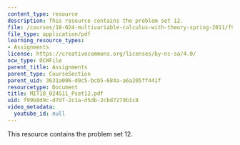 ```yaml
---
content_type: resource
description: This resource contains the problem set 12.
file: /courses/18-024-multivariable-calculus-with-theory-spring-2011/f99b8d9cd7df2c1ad5db2cbd7279b1c8_MIT18_024S11_Pset12.pdf
file_type: application/pdf
learning_resource_types:
- Assignments
license: https://creativecommons.org/licenses/by-nc-sa/4.0/
ocw_type: OCWFile
parent_title: Assignments
parent_type: CourseSection
parent_uid: 3631a006-d0c5-bcb5-684a-a6a205ff441f
resourcetype: Document
title: MIT18_024S11_Pset12.pdf
uid: f99b8d9c-d7df-2c1a-d5db-2cbd7279b1c8
video_metadata:
  youtube_id: null
---
```

This resource contains the problem set 12.
